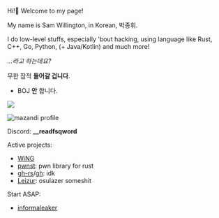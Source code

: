 Hi!👋 Welcome to my page! 

My name is Sam Willington, in Korean, 박종휘.

I do low-level stuffs, especially 'bout hacking, using language like Rust, C++, Go, Python, (+ Java/Kotlin) and much more!

*...라고 하는데요?*

무한 잠적 **들어갈 겁니다**.

+ BOJ **안** 합니다. <br>
<a href="https://solved.ac/j2ssicaalt">
    <img src="http://mazassumnida.wtf/api/v2/generate_badge?boj=j2ssicaalt"/>
</a>
<br>

![mazandi profile](http://mazandi.herokuapp.com/api?handle=j2ssicaalt&theme=light)

Discord: **__readfsqword**

Active projects:
+ [WiNG](https://github.com/NeoMaster831/WiNG)
+ [pwnst](https://github.com/NeoMaster831/pwnst): pwn library for rust
+ [gh-rs](https://github.com/NeoMaster831/gh-rs)/[gh](https://github.com/NeoMaster831/gh): idk
+ [Leizur](https://github.com/NeoMaster831/Leizur): osulazer someshit

Start ASAP:
+ [informaleaker](https://github.com/NeoMaster831/informaleaker)
